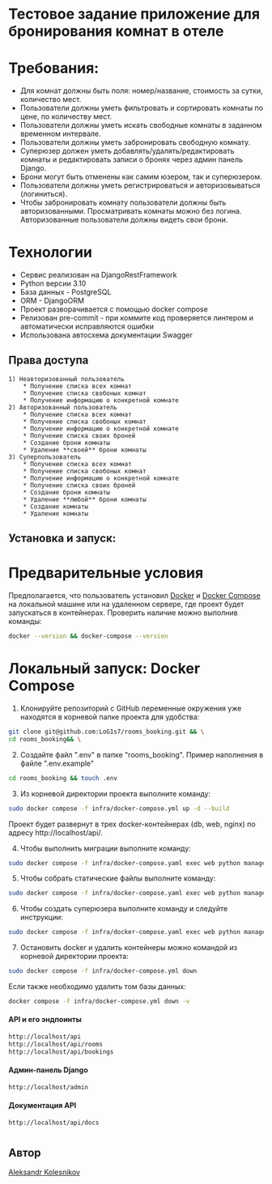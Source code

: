 # Тестовое задание приложение для бронирования комнат в отеле

# Требования:
* Для комнат должны быть поля: номер/название, стоимость за сутки, количество
мест.
* Пользователи должны уметь фильтровать и сортировать комнаты по цене, по
количеству мест.
* Пользователи должны уметь искать свободные комнаты в заданном временном
интервале.
* Пользователи должны уметь забронировать свободную комнату.
* Суперюзер должен уметь добавлять/удалять/редактировать комнаты и
редактировать записи о бронях через админ панель Django.
* Брони могут быть отменены как самим юзером, так и суперюзером.
* Пользователи должны уметь регистрироваться и авторизовываться (логиниться).
* Чтобы забронировать комнату пользователи должны быть авторизованными.
Просматривать комнаты можно без логина. Авторизованные пользователи должны
видеть свои брони.

# Технологии
* Сервис реализован на DjangoRestFramework
* Python версии 3.10
* База данных - PostgreSQL
* ORM - DjangoORM
* Проект разворачивается с помощью docker compose
* Релизован pre-commit - при коммите код проверяется линтером и автоматически исправляются ошибки 
* Использована автосхема документации Swagger

## Права доступа
```
1) Неавторизованный пользователь
    * Получение списка всех комнат
    * Получение списка свобоных комнат
    * Получение информацию о конкретной комнате
2) Авторизованный пользователь
    * Получение списка всех комнат
    * Получение списка свобоных комнат
    * Получение информацию о конкретной комнате
    * Получение списка своих броней
    * Создание брони комнаты
    * Удаление **своей** брони комнаты
3) Суперпользователь
    * Получение списка всех комнат
    * Получение списка свобоных комнат
    * Получение информацию о конкретной комнате
    * Получение списка своих броней
    * Создание брони комнаты
    * Удаление **любой** брони комнаты
    * Создание комнаты
    * Удаление комнаты
```

## Установка и запуск:

# Предварительные условия
 
Предполагается, что пользователь установил [Docker](https://docs.docker.com/engine/install/) и [Docker Compose](https://docs.docker.com/compose/install/) на локальной машине или на удаленном сервере, где проект будет запускаться в контейнерах. Проверить наличие можно выполнив команды:

```bash
docker --version && docker-compose --version
```
<h1></h1>
  
# Локальный запуск: Docker Compose

1. Клонируйте репозиторий с GitHub переменные окружения уже находятся в корневой папке проекта для удобства:

```bash
git clone git@github.com:LoG1s7/rooms_booking.git && \
cd rooms_booking&& \
```
2. Создайте файл ".env" в папке "rooms_booking". Пример наполнения в файле ".env.example"
```bash
cd rooms_booking && touch .env
```  
3. Из корневой директории проекта выполните команду:
```bash
sudo docker compose -f infra/docker-compose.yml up -d --build
```
  Проект будет развернут в трех docker-контейнерах (db, web, nginx) по адресу http://localhost/api/.

4. Чтобы выполнить миграции выполните команду:
```bash
sudo docker compose -f infra/docker-compose.yaml exec web python manage.py migrate
```
5. Чтобы собрать статические файлы выполните команду:
```bash
sudo docker compose -f infra/docker-compose.yaml exec web python manage.py collectstatic --no-input
```
6. Чтобы создать суперюзера выполните команду и следуйте инструкции:
```bash
sudo docker compose -f infra/docker-compose.yaml exec web python manage.py createsuperuser
```
7. Остановить docker и удалить контейнеры можно командой из корневой директории проекта:
```bash
sudo docker compose -f infra/docker-compose.yml down
```
  Если также необходимо удалить том базы данных:
```bash
docker compose -f infra/docker-compose.yml down -v
```
#### API и его эндпоинты
```bash
http://localhost/api
http://localhost/api/rooms
http://localhost/api/bookings
```
#### Админ-панель Django
```bash
http://localhost/admin
```
#### Документация API
```bash
http://localhost/api/docs
```
<h1></h1>

## Автор
[Aleksandr Kolesnikov](https://github.com/log1s7)

